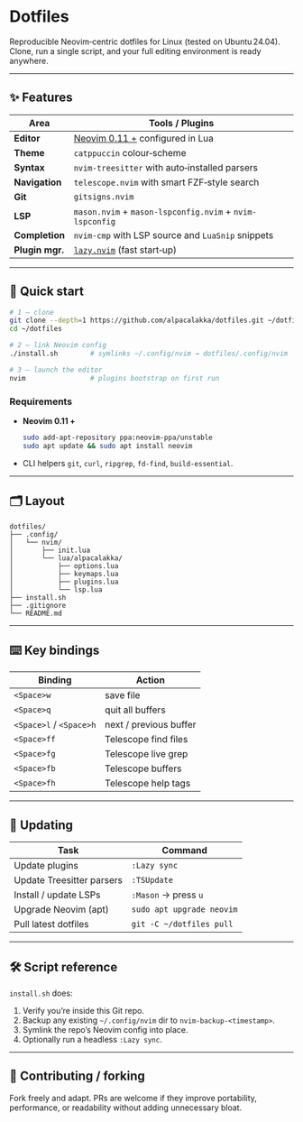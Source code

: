 # Dotfiles

Reproducible Neovim‑centric dotfiles for Linux (tested on Ubuntu 24.04).
Clone, run a single script, and your full editing environment is ready anywhere.

---

## ✨ Features

| Area            | Tools / Plugins                                                   |
| --------------- | ----------------------------------------------------------------- |
| **Editor**      | [Neovim 0.11 +](https://neovim.io) configured in Lua              |
| **Theme**       | `catppuccin` colour‑scheme                                        |
| **Syntax**      | `nvim-treesitter` with auto‑installed parsers                     |
| **Navigation**  | `telescope.nvim` with smart FZF‑style search                      |
| **Git**         | `gitsigns.nvim`                                                   |
| **LSP**         | `mason.nvim` + `mason-lspconfig.nvim` + `nvim-lspconfig`          |
| **Completion**  | `nvim-cmp` with LSP source and `LuaSnip` snippets                 |
| **Plugin mgr.** | [`lazy.nvim`](https://github.com/folke/lazy.nvim) (fast start‑up) |

---

## 🚀 Quick start

```bash
# 1 – clone
git clone --depth=1 https://github.com/alpacalakka/dotfiles.git ~/dotfiles
cd ~/dotfiles

# 2 – link Neovim config
./install.sh        # symlinks ~/.config/nvim → dotfiles/.config/nvim

# 3 – launch the editor
nvim                # plugins bootstrap on first run
```

### Requirements

* **Neovim 0.11 +**

  ```bash
  sudo add-apt-repository ppa:neovim-ppa/unstable
  sudo apt update && sudo apt install neovim
  ```
* CLI helpers `git`, `curl`, `ripgrep`, `fd-find`, `build-essential`.

---

## 🗂️ Layout

```text
dotfiles/
├── .config/
│   └── nvim/
│       ├── init.lua
│       └── lua/alpacalakka/
│           ├── options.lua
│           ├── keymaps.lua
│           ├── plugins.lua
│           └── lsp.lua
├── install.sh
├── .gitignore
└── README.md
```

---

## ⌨️  Key bindings

| Binding                 | Action                 |
| ----------------------- | ---------------------- |
| `<Space>w`              | save file              |
| `<Space>q`              | quit all buffers       |
| `<Space>l` / `<Space>h` | next / previous buffer |
| `<Space>ff`             | Telescope find files   |
| `<Space>fg`             | Telescope live grep    |
| `<Space>fb`             | Telescope buffers      |
| `<Space>fh`             | Telescope help tags    |

---

## 🔄 Updating

| Task                      | Command                   |
| ------------------------- | ------------------------- |
| Update plugins            | `:Lazy sync`              |
| Update Treesitter parsers | `:TSUpdate`               |
| Install / update LSPs     | `:Mason` → press `u`      |
| Upgrade Neovim (apt)      | `sudo apt upgrade neovim` |
| Pull latest dotfiles      | `git -C ~/dotfiles pull`  |

---

## 🛠  Script reference

`install.sh` does:

1. Verify you’re inside this Git repo.
2. Backup any existing `~/.config/nvim` dir to `nvim-backup-<timestamp>`.
3. Symlink the repo’s Neovim config into place.
4. Optionally run a headless `:Lazy sync`.

---

## 🤝 Contributing / forking

Fork freely and adapt.  PRs are welcome if they improve portability,
performance, or readability without adding unnecessary bloat.
